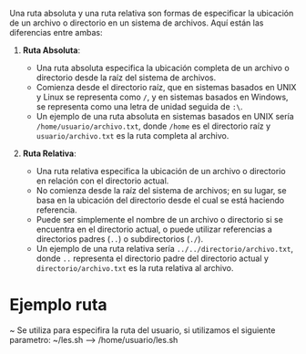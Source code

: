 Una ruta absoluta y una ruta relativa son formas de especificar la ubicación de un archivo o directorio en un sistema de archivos. Aquí están las diferencias entre ambas:

1. **Ruta Absoluta**:
    
    - Una ruta absoluta especifica la ubicación completa de un archivo o directorio desde la raíz del sistema de archivos.
    - Comienza desde el directorio raíz, que en sistemas basados en UNIX y Linux se representa como `/`, y en sistemas basados en Windows, se representa como una letra de unidad seguida de `:\`.
    - Un ejemplo de una ruta absoluta en sistemas basados en UNIX sería `/home/usuario/archivo.txt`, donde `/home` es el directorio raíz y `usuario/archivo.txt` es la ruta completa al archivo.
2. **Ruta Relativa**:
    
    - Una ruta relativa especifica la ubicación de un archivo o directorio en relación con el directorio actual.
    - No comienza desde la raíz del sistema de archivos; en su lugar, se basa en la ubicación del directorio desde el cual se está haciendo referencia.
    - Puede ser simplemente el nombre de un archivo o directorio si se encuentra en el directorio actual, o puede utilizar referencias a directorios padres (`..`) o subdirectorios (`./`).
    - Un ejemplo de una ruta relativa sería `../../directorio/archivo.txt`, donde `..` representa el directorio padre del directorio actual y `directorio/archivo.txt` es la ruta relativa al archivo.

# Ejemplo ruta
~ Se utiliza para especifira la ruta del usuario, si utilizamos el siguiente parametro:
~/les.sh --> /home/usuario/les.sh